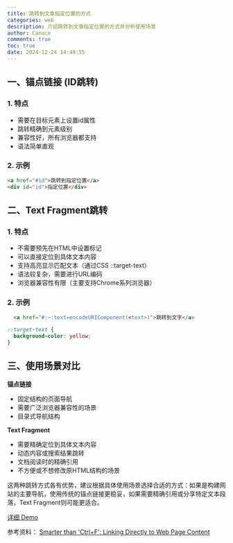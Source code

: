 ```yaml
---
title: 跳转到文章指定位置的方式
categories: web
description: 介绍跳转到文章指定位置的方式并分析使用场景
author: Canace
comments: true
toc: true
date: 2024-12-24 14:49:55
---
```

## 一、锚点链接 (ID跳转)

### 1. 特点
- 需要在目标元素上设置id属性
- 跳转精确到元素级别
- 兼容性好，所有浏览器都支持
- 语法简单直观

### 2. 示例
```html
<a href="#id">跳转到指定位置</a>
<div id="id">指定位置</div>
```

## 二、Text Fragment跳转

### 1. 特点
- 不需要预先在HTML中设置标记
- 可以直接定位到具体文本内容
- 支持高亮显示匹配文本（通过CSS ::target-text）
- 语法较复杂，需要进行URL编码
- 浏览器兼容性有限（主要支持Chrome系列浏览器）

### 2. 示例
```html
  <a href="#:~:text=encodeURIComponent(<text>)">跳转到文字</a>
```

```css
::target-text {
  background-color: yellow;
}
```

## 三、使用场景对比

**锚点链接**
- 固定结构的页面导航
- 需要广泛浏览器兼容性的场景
- 目录式导航结构

**Text Fragment**
- 需要精确定位到具体文本内容
- 动态内容或搜索结果跳转
- 文档阅读时的精确引用
- 不方便或不想修改原HTML结构的场景

这两种跳转方式各有优势，建议根据具体使用场景选择合适的方式：如果是构建网站的主要导航，使用传统的锚点链接更稳妥，如果需要精确引用或分享特定文本段落，Text Fragment则可能更适合。

[详细 Demo](https://canace22.github.io/demo/link-to-target/index.html)

参考资料：
[Smarter than 'Ctrl+F': Linking Directly to Web Page Content](https://alfy.blog/2024/10/19/linking-directly-to-web-page-content.html)